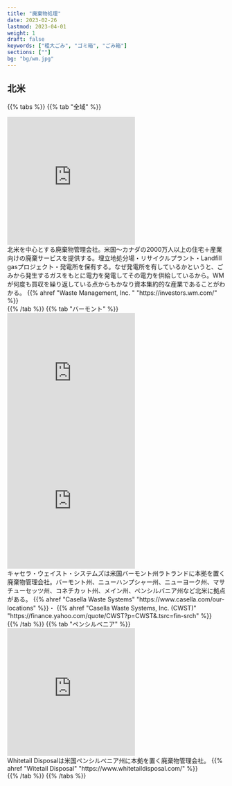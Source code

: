 ```yaml
---
title: "廃棄物処理"
date: 2023-02-26
lastmod: 2023-04-01
weight: 1
draft: false
keywords: ["粗大ごみ", "ゴミ箱", "ごみ箱"]
sections: [""]
bg: "bg/wm.jpg"
---
```


## 北米

{{% tabs  %}}
{{% tab "全域" %}}
<div class="googlemap-if">
<iframe src="https://www.google.com/maps/embed?pb=!4v1677590995360!6m8!1m7!1s7Ged-WdiSP_yi40qwKKThw!2m2!1d32.70892619934644!2d-117.1582923488563!3f314.749552163044!4f-8.776131326089299!5f3.325193203789971" width="295" height="295" style="border:0;" allowfullscreen="" loading="lazy" referrerpolicy="no-referrer-when-downgrade"></iframe>
<div class="description">
北米を中心とする廃棄物管理会社。米国〜カナダの2000万人以上の住宅＋産業向けの廃棄サービスを提供する。埋立地処分場・リサイクルプラント・Landfill gasプロジェクト・発電所を保有する。なぜ発電所を有しているかというと、ごみから発生するガスをもとに電力を発電してその電力を供給しているから。WMが何度も買収を繰り返している点からもかなり資本集約的な産業であることがわかる。
{{% ahref "Waste Management, Inc. " "https://investors.wm.com/" %}}
</div>
</div>
{{% /tab %}}
{{% tab "バーモント" %}}
<div class="googlemap-if">
<iframe src="https://www.google.com/maps/embed?pb=!4v1677423273588!6m8!1m7!1sNaWgBiqOA-RcbD7oS4Ql9g!2m2!1d44.66644026547955!2d-73.501251462635!3f358.83177355080403!4f-11.160501620620806!5f3.325193203789971" width="295" height="295" style="border:0;" allowfullscreen="" loading="lazy" referrerpolicy="no-referrer-when-downgrade"></iframe>

<iframe src="https://www.google.com/maps/embed?pb=!4v1677424210486!6m8!1m7!1s5sPA2cyvGaPXejw48MIr9Q!2m2!1d42.43064011108702!2d-76.51020788742116!3f243.39228874593942!4f-8.39562044222832!5f3.325193203789971" width="295" height="295" style="border:0;" allowfullscreen="" loading="lazy" referrerpolicy="no-referrer-when-downgrade"></iframe>

<div class="description-wide">
キャセラ・ウェイスト・システムズは米国バーモント州ラトランドに本拠を置く廃棄物管理会社。バーモント州、ニューハンプシャー州、ニューヨーク州、マサチューセッツ州、コネチカット州、メイン州、ペンシルバニア州など北米に拠点がある。
{{% ahref "Casella Waste Systems" "https://www.casella.com/our-locations" %}}・
{{% ahref "Casella Waste Systems, Inc. (CWST)" "https://finance.yahoo.com/quote/CWST?p=CWST&.tsrc=fin-srch" %}}
</div>
</div>
{{% /tab %}}
{{% tab "ペンシルベニア" %}}
<div class="googlemap-if">
<iframe src="https://www.google.com/maps/embed?pb=!4v1677425233820!6m8!1m7!1sA0zqLQDb54PyNG1ktuQULQ!2m2!1d40.27562792439603!2d-75.4773449330658!3f159.41903644554586!4f-16.12370082573925!5f3.2327977181570358" width="295" height="295" style="border:0;" allowfullscreen="" loading="lazy" referrerpolicy="no-referrer-when-downgrade"></iframe>
<div class="description">
Whitetail Disposalは米国ペンシルベニア州に本拠を置く廃棄物管理会社。
{{% ahref "Witetail Disposal" "https://www.whitetaildisposal.com/" %}}
</div>
</div>
{{% /tab %}}
{{% /tabs %}}
